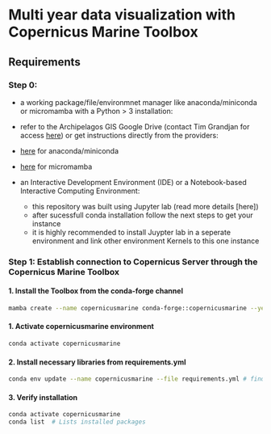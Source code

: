 # Multi year data visualization with Copernicus Marine Toolbox

## Requirements
### Step 0:
- a working package/file/environmnet manager like anaconda/miniconda or micromamba with a Python > 3 installation:
 - refer to the Archipelagos GIS Google Drive (contact Tim Grandjan for access [here](mailto:t.grandjean@archipelago.gr)) or get instructions directly from the providers:
 - [here](https://www.anaconda.com/download) for anaconda/miniconda
 - [here](https://mamba.readthedocs.io/en/latest/installation/micromamba-installation.html) for micromamba

- an Interactive Development Environment (IDE) or a Notebook-based Interactive Computing Environment:
  - this repository was built using Jupyter lab (read more details [here])
  - after sucessfull conda installation follow the next steps to get your instance
  - it is highly recommended to install Juypter lab in a seperate environment and link other environment Kernels to this one instance

### Step 1: Establish connection to Copernicus Server through the Copernicus Marine Toolbox

#### **1. Install the Toolbox from the conda-forge channel**
```bash
mamba create --name copernicusmarine conda-forge::copernicusmarine --yes
```



#### **1. Activate copernicusmarine environment**
```bash
conda activate copernicusmarine
```
#### **2. Install necessary libraries from requirements.yml**
```bash
conda env update --name copernicusmarine --file requirements.yml # find requirments.yml in this repository
```
#### **3. Verify installation**
```bash
conda activate copernicusmarine
conda list  # Lists installed packages
```

